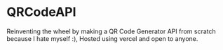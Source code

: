 # QRCodeAPI
 Reinventing the wheel by making a QR Code Generator API from scratch because I hate myself :), Hosted using vercel and open to anyone.
